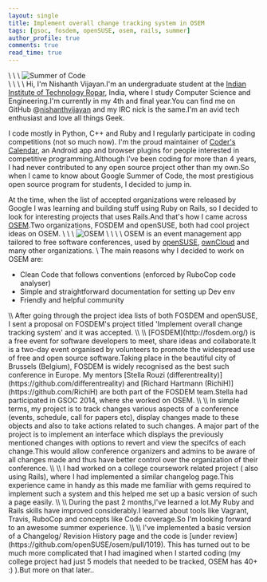 ```yaml
---
layout: single
title: Implement overall change tracking system in OSEM
tags: [gsoc, fosdem, openSUSE, osem, rails, summer]
author_profile: true
comments: true
read_time: true
---
```

\\
\\
\\
![Summer of Code](https://www.gnome.org/wp-content/uploads/2016/03/GSoC2016Logo.jpg)  
\\
\\
\\
\\
Hi, I'm Nishanth Vijayan.I'm an undergraduate student at the [Indian Institute of Technology Ropar](http://www.iitrpr.ac.in), India, where I study Computer Science and Engineering.I'm currently in my 4th and final year.You can find me on GitHub @[nishanthvijayan](http://www.github.com/nishanthvijayan) and my IRC nick is the same.I'm an avid tech enthusiast and love all things Geek.

I code mostly in Python, C++ and Ruby and I regularly participate in coding competitions (not so much now). I'm the proud maintainer of [Coder's Calendar](https://github.com/nishanthvijayan/CoderCalendar), an Android app and browser plugins for people interested in competitive programming.Although I've been coding for more than 4 years, I had  never contributed to any open source project other than my own.So when I came to know about Google Summer of Code, the most prestigious open source program for students, I decided to jump in.

At the time, when the list of accepted organizations were released by Google I was learning and building stuff using Ruby on Rails, so I decided to look for interesting projects that uses Rails.And that's how I came across [OSEM](http://osem.io/).Two organizations, FOSDEM and openSUSE, both had cool project ideas on OSEM.
\\
\\
\\
![OSEM](https://camo.githubusercontent.com/a58785e43799dfbdb63f58fbda4336060eb98088/68747470733a2f2f63646e2e6272616e64697374792e636f6d2f696d673f69643d35373066366463333963393932623662363730303030306126666f726d61743d706e6726773d33303026683d3839)
\\
\\
\\
\\
OSEM is an event management app tailored to free software conferences, used by [openSUSE](https://events.opensuse.org/), [ownCloud](https://conference.owncloud.org/) and many other organizations.
\\
The main reasons why I decided to work on OSEM are:  
<ul>
<li>Clean Code that follows conventions (enforced by RuboCop code analyser)  </li>
<li>Simple and straightforward documentation for setting up Dev env </li>
<li>Friendly and helpful community</li>
</ul>
\\
After going through the project idea lists of both FOSDEM and openSUSE, I sent a proposal on FOSDEM's project titled 'Implement overall change tracking system' and it was accepted.
\\
\\
[FOSDEM](http://fosdem.org/) is a free event for software developers to meet, share ideas and collaborate.It is a two-day event organised by volunteers to promote the widespread use of free and open source software.Taking place in the beautiful city of Brussels (Belgium), FOSDEM is widely recognised as the best such conference in Europe.
My mentors [Stella Rouzi (differentreality)](https://github.com/differentreality) and [Richard Hartmann (RichiH)](https://github.com/RichiH) are both part of the FOSDEM team.Stella had participated in GSOC 2014, where she worked on OSEM. 
\\
\\
In simple terms, my project is to track changes various aspects of a conference (events, schedule, call for papers etc), display changes made to these objects and also to take actions related to such changes.
A major part of the project is to implement an interface which displays the previously mentioned changes with options to revert and view the specifcs of each change.This would allow conference organizers and admins to be aware of all changes made and thus have better control over the organization of their conference.
\\
\\
I had worked on a college coursework related project ( also using Rails), where I had implemented a similar changelog page.This experience came in handy as this made me familiar with gems required to implement such a system and this helped me set up a basic version of  such a page easily.
\\
\\
During the past 2 months,I've learned a lot.My Ruby and Rails skills have improved considerably.I learned about tools like Vagrant, Travis, RuboCop and concepts like Code coverage.So I'm looking forward to an awesome summer experience.
\\
\\
I've implemented a basic version of a Changelog/ Revision History page and the code is [under review](https://github.com/openSUSE/osem/pull/1019). This has turned out to be much more complicated that I had imagined when I started coding (my college project had just 5 models that needed to be tracked, OSEM has 40+ :) ).But more on that later..